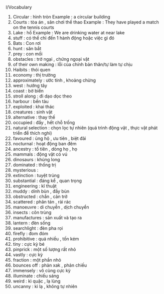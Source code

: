 I/Vocabulary 
1. Circular : hình tròn 
Example :  a circular building 
2. Courts : tòa án  , sân chơi thể thao 
Example : They have played a match on the tennis courts 
3. Lake : hồ 
Example : We are drinking water  at near lake 
4. stuff : có thể chỉ đến 1 hành động hoặc việc gì đó 
5. Bats : Con rơi 
6. hunt : săn bắt 
7. prey : con mồi 
8. obstacles : trở ngại , chứng ngoại vật 
9. of their own making : lỗi của chính bản thân/tự làm tự chịu 
10. Haibits : thói quen 
11. economy : thị trường 
12. approximately : ước tính , khoảng chừng 
13. west : hướng tây 
14. coast : bờ biển 
15. stroll along : đi dạo dọc theo 
16. harbour : bến tàu 
17. exploited : khai thác 
18. creatures : sinh vật 
19. alternative : thay thế 
20. occupied : đầy , hết chỗ trống 
21. natural selection : chọn lọc tự nhiên (quá trình động vật , thực vật phát triển để thích nghi)
22. favoured : ủng hộ , ưu tiên , biệt đãi 
23. nocturnal : hoạt động ban đêm 
24. ancestry : tổ tiên , dòng họ , họ 
25. mammals : động vật có vú 
26. dinosaurs : khủng long 
27. dominated : thống trị 
28. mysterious : 
29. extinction : tuyệt trủng 
30. substantial : đáng kể , quan trọng 
31. engineering : kĩ thuật 
32. muddy : dính bùn , đầy bùn 
33. obstructed : chắn , cản trở 
34. scattered : phân tán , rải rác 
35. manoeuvre : di chuyển , dịch chuyển 
36. insects : côn trùng 
37. manufactures : sản xuất và tạo ra 
38. lantern : đèn sống 
39. searchlight : đèn pha rọi 
40. firefly : đom đóm 
41. prohibitive : quá nhiều , tốn kém 
42. tiny : cực kỳ bé 
43. pinprick : một số lượng rất nhỏ 
44. vastly : cực kỳ 
45. fraction : một phần nhỏ 
46. bounces off : phản xak , phản chiếu 
47. immensely : vô cùng cực kỳ 
48. illuminate : chiếu sáng 
49. weird : kì quặc , lạ lùng 
50. uncanny : kì lạ , không tự nhiên 